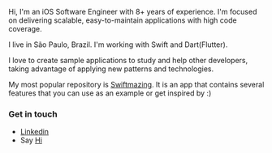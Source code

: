 Hi, I'm an iOS Software Engineer with 8+ years of experience. I'm focused on delivering scalable, easy-to-maintain applications with high code coverage.

I live in São Paulo, Brazil. I'm working with Swift and Dart(Flutter).

I love to create sample applications to study and help other developers, taking advantage of applying new patterns and technologies.

My most popular repository is [Swiftmazing](https://github.com/HelioMesquita/Swiftmazing). It is an app that contains several features that you can use as an example or get inspired by :)

### Get in touch
 * [Linkedin](https://www.linkedin.com/in/h%C3%A9lio-mesquita-b22950109/)
 * Say [Hi](mailto:helio.mesquitaios@gmail.com)

<!--
**HelioMesquita/HelioMesquita** is a ✨ _special_ ✨ repository because its `README.md` (this file) appears on your GitHub profile.

Here are some ideas to get you started:

- 🔭 I’m currently working on ...
- 🌱 I’m currently learning ...
- 👯 I’m looking to collaborate on ...
- 🤔 I’m looking for help with ...
- 💬 Ask me about ...
- 📫 How to reach me: ...
- 😄 Pronouns: ...
- ⚡ Fun fact: ...
-->
